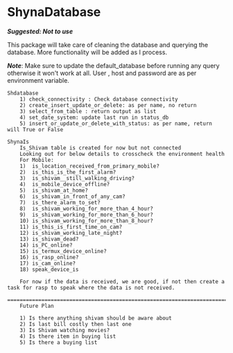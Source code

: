 # ShynaDatabase

***Suggested: Not to use***

This package will take care of cleaning the database and querying the database. More functionality will be added as I process.

***_Note_***: Make sure to update the default_database before running any query otherwise it won't work at all.
User , host and password are as per environment variable. 
```
Shdatabase
    1) check_connectivity : Check database connectivity
    2) create_insert_update_or_delete: as per name, no return
    3) select_from_table : return output as list
    4) set_date_system: update last run in status_db
    5) insert_or_update_or_delete_with_status: as per name, return will True or False
    
ShynaIs
    Is_Shivam table is created for now but not connected
    Looking out for below details to crosscheck the environment health
    For Mobile:
    1)  is_location_received_from_primary_mobile?
    2)  is_this_is_the_first_alarm?
    3)  is_shivam__still_walking_driving?
    4)  is_mobile_device_offline?
    5)  is_shivam_at_home?
    6)  is_shivam_in_front_of_any_cam?
    7)  is_there_alarm_to_set?
    8)  is_shivam_working_for_more_than_4_hour?
    9)  is_shivam_working_for_more_than_6_hour?
    10) is_shivam_working_for_more_than_8_hour?
    11) is_this_is_first_time_on_cam?
    12) is_shivam_working_late_night?
    13) is_shivam_dead?
    14) is_PC_online?
    15) is_termux_device_online?
    16) is_rasp_online?
    17) is_cam_online?
    18) speak_device_is

    For now if the data is received, we are good, if not then create a task for rasp to speak where the data is not received.
    ==========================================================================================================================
    Future Plan

    1) Is there anything shivam should be aware about
    2) Is last bill costly then last one
    3) Is Shivam watching movies?
    4) Is there item in buying list
    5) Is there a buying list
````
